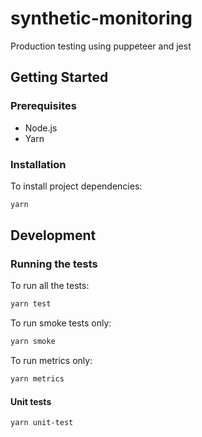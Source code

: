 # synthetic-monitoring
Production testing using puppeteer and jest

## Getting Started

### Prerequisites

- Node.js
- Yarn

### Installation

To install project dependencies:

```bash
yarn
```

## Development

### Running the tests

To run all the tests:

```bash
yarn test
```

To run smoke tests only:

```bash
yarn smoke
```

To run metrics only:

```bash
yarn metrics
```

#### Unit tests

```bash
yarn unit-test
```
